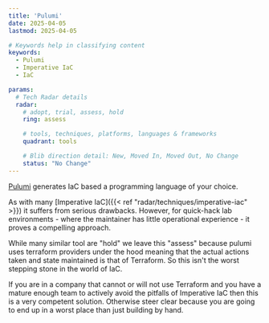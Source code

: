 ```yaml
---
title: 'Pulumi'
date: 2025-04-05
lastmod: 2025-04-05

# Keywords help in classifying content
keywords:
  - Pulumi
  - Imperative IaC
  - IaC

params:
  # Tech Radar details
  radar:
    # adopt, trial, assess, hold
    ring: assess

    # tools, techniques, platforms, languages & frameworks
    quadrant: tools

    # Blib direction detail: New, Moved In, Moved Out, No Change
    status: "No Change"
---
```


[Pulumi](https://www.pulumi.com/) generates IaC based a programming language of your choice.

As with many [Imperative IaC]({{< ref "radar/techniques/imperative-iac" >}}) it suffers from serious drawbacks.  However, for quick-hack lab environments - where the maintainer has little operational experience - it proves a compelling approach.

While many similar tool are "hold" we leave this "assess" because pulumi uses terraform providers under the hood meaning that the actual actions taken and state maintained is that of Terraform.  So this isn't the worst stepping stone in the world of IaC.

<!--more-->

If you are in a company that cannot or will not use Terraform and you have a mature enough team to actively avoid the pitfalls of Imperative IaC then this is a very competent solution.  Otherwise steer clear because you are going to end up in a worst place than just building by hand.
